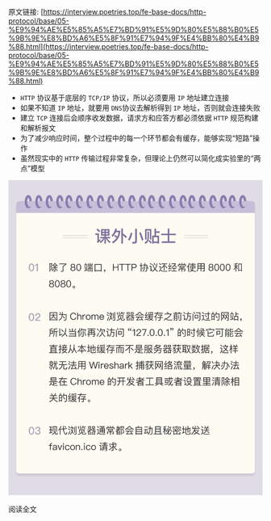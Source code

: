 原文链接: [https://interview.poetries.top/fe-base-docs/http-protocol/base/05-%E9%94%AE%E5%85%A5%E7%BD%91%E5%9D%80%E5%88%B0%E5%9B%9E%E8%BD%A6%E5%8F%91%E7%94%9F%E4%BB%80%E4%B9%88.html](https://interview.poetries.top/fe-base-docs/http-protocol/base/05-%E9%94%AE%E5%85%A5%E7%BD%91%E5%9D%80%E5%88%B0%E5%9B%9E%E8%BD%A6%E5%8F%91%E7%94%9F%E4%BB%80%E4%B9%88.html)

  * `HTTP` 协议基于底层的 `TCP/IP` 协议，所以必须要用 `IP` 地址建立连接
  * 如果不知道 `IP` 地址，就要用 `DNS`协议去解析得到 `IP` 地址，否则就会连接失败
  * 建立 `TCP` 连接后会顺序收发数据，请求方和应答方都必须依据 `HTTP` 规范构建和解析报文
  * 为了减少响应时间，整个过程中的每一个环节都会有缓存，能够实现“短路”操作
  * 虽然现实中的 `HTTP` 传输过程非常复杂，但理论上仍然可以简化成实验里的“两点”模型

![](/images/s_poetries_work_gitee_2019_12_94.png)

阅读全文

